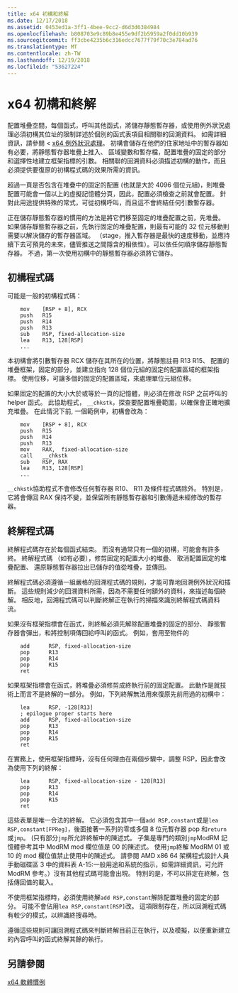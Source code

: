```yaml
---
title: x64 初構和終解
ms.date: 12/17/2018
ms.assetid: 0453ed1a-3ff1-4bee-9cc2-d6d3d6384984
ms.openlocfilehash: b808703e9c89b8e455e9df2b5959a2f0dd10b939
ms.sourcegitcommit: ff3cbe4235b6c316edcc7677f79f70c3e784ad76
ms.translationtype: MT
ms.contentlocale: zh-TW
ms.lasthandoff: 12/19/2018
ms.locfileid: "53627224"
---
```

# <a name="x64-prolog-and-epilog"></a>x64 初構和終解

配置堆疊空間，每個函式，呼叫其他函式，將儲存靜態暫存器，或使用例外狀況處理必須初構其位址的限制詳述於個別的函式表項目相關聯的回溯資料。 如需詳細資訊，請參閱 < [x64 例外狀況處理](../build/exception-handling-x64.md)。 初構會儲存在他們的住家地址中的暫存器如有必要，將靜態暫存器堆疊上推入、 區域變數和暫存檔，配置堆疊的固定的部分和選擇性地建立框架指標的引數。 相關聯的回溯資料必須描述初構的動作，而且必須提供要復原的初構程式碼的效果所需的資訊。

超過一頁是否包含在堆疊中的固定的配置 (也就是大於 4096 個位元組)，則堆疊配置可能會一個以上的虛擬記憶體分頁，因此，配置必須檢查之前就會配置。 針對此用途提供特殊的常式，可從初構呼叫，而且這不會終結任何引數暫存器。

正在儲存靜態暫存器的慣用的方法是將它們移至固定的堆疊配置之前，先堆疊。 如果儲存靜態暫存器之前，先執行固定的堆疊配置，則最有可能的 32 位元移動則需要以解決儲存的暫存器區域。 （stage，推入暫存器是最快的速度移動，並應持續下去可預見的未來，儘管推送之間隱含的相依性）。可以依任何順序儲存靜態暫存器。 不過，第一次使用初構中的靜態暫存器必須將它儲存。

## <a name="prolog-code"></a>初構程式碼

可能是一般的初構程式碼：

```MASM
    mov    [RSP + 8], RCX
    push   R15
    push   R14
    push   R13
    sub    RSP, fixed-allocation-size
    lea    R13, 128[RSP]
    ...
```

本初構會將引數暫存器 RCX 儲存在其所在的位置，將靜態註冊 R13 R15、 配置的堆疊框架，固定的部分，並建立指向 128 個位元組的固定的配置區域的框架指標。 使用位移，可讓多個的固定的配置區域，來處理單位元組位移。

如果固定的配置的大小大於或等於一頁的記憶體，則必須在修改 RSP 之前呼叫的 helper 函式。 此協助程式， `__chkstk`，探查要配置堆疊範圍，以確保會正確地擴充堆疊。 在此情況下前, 一個範例中，初構會改為：

```MASM
    mov    [RSP + 8], RCX
    push   R15
    push   R14
    push   R13
    mov    RAX,  fixed-allocation-size
    call   __chkstk
    sub    RSP, RAX
    lea    R13, 128[RSP]
    ...
```

`__chkstk`協助程式不會修改任何暫存器 R10、 R11 及條件程式碼除外。 特別是，它將會傳回 RAX 保持不變，並保留所有靜態暫存器和引數傳遞未經修改的暫存器。

## <a name="epilog-code"></a>終解程式碼

終解程式碼存在於每個函式結束。 而沒有通常只有一個的初構，可能會有許多終。 終解程式碼 （如有必要），修剪固定的配置大小的堆疊、 取消配置固定的堆疊配置、 還原靜態暫存器拉出已儲存的值從堆疊，並傳回。

終解程式碼必須遵循一組嚴格的回溯程式碼的規則，才能可靠地回溯例外狀況和插斷。 這些規則減少的回溯資料所需，因為不需要任何額外的資料，來描述每個終解。 相反地，回溯程式碼可以判斷終解正在執行的掃描來識別終解程式碼資料流。

如果沒有框架指標會在函式，則終解必須先解除配置堆疊的固定的部分、 靜態暫存器會彈出，和將控制項傳回給呼叫的函式。 例如，套用至物件的

```MASM
    add      RSP, fixed-allocation-size
    pop      R13
    pop      R14
    pop      R15
    ret
```

如果框架指標會在函式，將堆疊必須修剪成終執行前的固定配置。 此動作是就技術上而言不是終解的一部分。 例如，下列終解無法用來復原先前用過的初構中：

```MASM
    lea      RSP, -128[R13]
    ; epilogue proper starts here
    add      RSP, fixed-allocation-size
    pop      R13
    pop      R14
    pop      R15
    ret
```

在實務上，使用框架指標時，沒有任何理由在兩個步驟中，調整 RSP，因此會改為使用下列的終解：

```MASM
    lea      RSP, fixed-allocation-size - 128[R13]
    pop      R13
    pop      R14
    pop      R15
    ret
```

這些表單是唯一合法的終解。 它必須包含其中一個`add RSP,constant`或是`lea RSP,constant[FPReg]`，後面接著一系列的零或多個 8 位元暫存器 pop 和`return`或`jmp`。 (只有部分`jmp`所允許終解中的陳述式。 子集是專門的類別`jmp`ModRM 記憶體參考其中 ModRM mod 欄位值是 00 的陳述式。 使用`jmp`終解 ModRM 01 或 10 的 mod 欄位值禁止使用中的陳述式。 請參閱 AMD x86 64 架構程式設計人員手動磁碟區 3 中的資料表 A-15:一般用途和系統的指示，如需詳細資訊，可允許 ModRM 參考。）沒有其他程式碼可能會出現。 特別的是，不可以排定在終解，包括傳回值的載入。

不使用框架指標時，必須使用終解`add RSP,constant`解除配置堆疊的固定的部分。 可能不會佔用`lea RSP,constant[RSP]`改。 這項限制存在，所以回溯程式碼有較少的模式，以辨識終搜尋時。

遵循這些規則可讓回溯程式碼來判斷終解目前正在執行，以及模擬，以便重新建立的內容呼叫的函式終解其餘的執行。

## <a name="see-also"></a>另請參閱

[x64 軟體慣例](../build/x64-software-conventions.md)